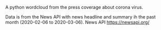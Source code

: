 A python wordcloud from the press coverage about corona virus.

Data is from the News API with news headline and summary ih the past month (2020-02-06 to 2020-03-06).
News API https://newsapi.org/
